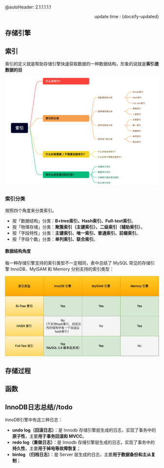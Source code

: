 @autoHeader: 2.1.1.1.1.1

<p align="right">update time : {docsify-updated}</p>





## 存储引擎



## 索引

索引的定义就是帮助存储引擎快速获取数据的一种数据结构，形象的说就是**索引是数据的目**

![img](MySQL%E5%9F%BA%E7%A1%80.assets/%E7%B4%A2%E5%BC%95%E6%8F%90%E7%BA%B2.png)

### 索引分类

按照四个角度来分类索引。

- 按「数据结构」分类：**B+tree索引、Hash索引、Full-text索引**。
- 按「物理存储」分类：**聚簇索引（主键索引）、二级索引（辅助索引）**。
- 按「字段特性」分类：**主键索引、唯一索引、普通索引、前缀索引**。
- 按「字段个数」分类：**单列索引、联合索引**。

#### 数据结构角度

每一种存储引擎支持的索引类型不一定相同，表中总结了 MySQL 常见的存储引擎 InnoDB、MyISAM 和 Memory 分别支持的索引类型：

![img](MySQL%E5%9F%BA%E7%A1%80.assets/%E7%B4%A2%E5%BC%95%E5%88%86%E7%B1%BB.drawio.png)



## 存储过程



## 函数





## InnoDB日志总结//todo

InnoDB引擎中有这三种日志：

- **undo log（回滚日志）**：是 Innodb 存储引擎层生成的日志，实现了事务中的**原子性**，主要**用于事务回滚和 MVCC**。
- **redo log（重做日志）**：是 Innodb 存储引擎层生成的日志，实现了事务中的**持久性**，主要**用于掉电等故障恢复**；
- **binlog （归档日志）**：是 Server 层生成的日志，主要**用于数据备份和主从复制**；





